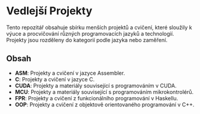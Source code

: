 # Vedlejší Projekty

Tento repozitář obsahuje sbírku menších projektů a cvičení, které sloužily k výuce a procvičování různých programovacích jazyků a technologií. Projekty jsou rozděleny do kategorií podle jazyka nebo zaměření.

## Obsah

*   **ASM**: Projekty a cvičení v jazyce Assembler.
*   **C**: Projekty a cvičení v jazyce C.
*   **CUDA**: Projekty a materiály související s programováním v CUDA.
*   **MCU**: Projekty a materiály související s programováním mikrokontrolérů.
*   **FPR**: Projekty a cvičení z funkcionálního programování v Haskellu.
*   **OOP**: Projekty a cvičení z objektově orientovaného programování v C++.
